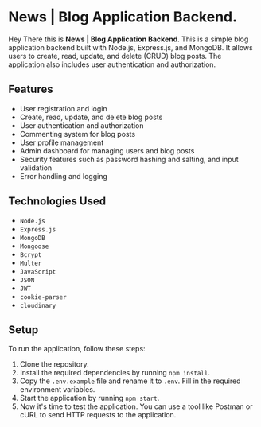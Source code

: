 # News | Blog Application Backend.

Hey There this is **News | Blog Application Backend**. This is a simple blog application backend built with Node.js, Express.js, and MongoDB. It allows users to create, read, update, and delete (CRUD) blog posts. The application also includes user authentication and authorization. 

## Features

- User registration and login
- Create, read, update, and delete blog posts
- User authentication and authorization
- Commenting system for blog posts
- User profile management
- Admin dashboard for managing users and blog posts
- Security features such as password hashing and salting, and input validation
- Error handling and logging

## Technologies Used

- `Node.js`
- `Express.js`
- `MongoDB`
- `Mongoose`
- `Bcrypt`
- `Multer`
- `JavaScript`
- `JSON`
- `JWT`
- `cookie-parser`
- `cloudinary`

## Setup
To run the application, follow these steps:
1. Clone the repository.
2. Install the required dependencies by running `npm install`.
3. Copy the `.env.example` file and rename it to `.env`. Fill in the required environment variables.
4. Start the application by running `npm start`.
5. Now it's time to test the application. You can use a tool like Postman or cURL to send HTTP requests to the application.